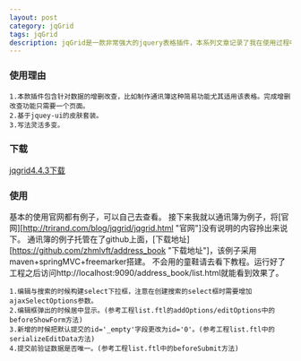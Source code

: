 ```yaml
---
layout: post
category: jqGrid
tags: jqGrid
description: jqGrid是一款非常强大的jquery表格插件，本系列文章记录了我在使用过程中遇到的各种各样问题。特此记录下来分享给大家。
---
```


### 使用理由
    
    1.本款插件包含针对数据的增删改查，比如制作通讯簿这种简易功能尤其适用该表格。完成增删改查功能只需要一个页面。
    2.基于jquey-ui的皮肤套装。
    3.写法灵活多变。
	
### 下载
[jqgrid4.4.3下载][jqgrid4.4.3]
    
	 
### 使用
    
基本的使用官网都有例子，可以自己去查看。
接下来我就以通讯簿为例子，将[官网][http://trirand.com/blog/jqgrid/jqgrid.html "官网"]没有说明的内容拎出来说下。
通讯簿的例子托管在了github上面，[下载地址][https://github.com/zhmlvft/address_book "下载地址"]，该例子采用maven+springMVC+freemarker搭建。
不会用的童鞋请去看下教程。运行好了工程之后访问http://localhost:9090/address_book/list.html就能看到效果了。  
    
    1.编辑与搜索的时候构建select下拉框，注意在创建搜索的select框时需要增加ajaxSelectOptions参数。
    2.编辑框弹出的时候居中显示。(参考工程list.ftl的addOptions/editOptions中的beforeShowForm方法)
    3.新增的时候把默认提交的id='_empty'字段更改为id='0'。(参考工程list.ftl中的serializeEditData方法)
    4.提交前验证数据是否唯一。(参考工程list.ftl中的beforeSubmit方法)
    
    
    

[jqgrid4.4.3]: http://www.trirand.com/blog/jqgrid/downloads/jquery.jqGrid-4.4.3.zip "jqgrid4.4.3下载"
